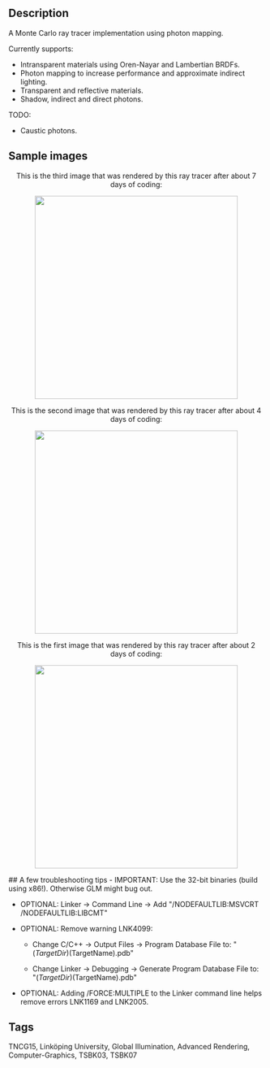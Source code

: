 ## Description
A Monte Carlo ray tracer implementation using photon mapping. 

Currently supports:
- Intransparent materials using Oren-Nayar and Lambertian BRDFs.
- Photon mapping to increase performance and approximate indirect lighting.
- Transparent and reflective materials.
- Shadow, indirect and direct photons.

TODO: 
- Caustic photons.

## Sample images
<p align="center">
This is the third image that was rendered by this ray tracer after about 7 days of coding:
</p>
<p align="center">
<img src="https://github.com/Friduric/raytracer/blob/master/first_refraction_test.png" width="400" height="400">
</p>
<p align="center">
This is the second image that was rendered by this ray tracer after about 4 days of coding:
</p>
<p align="center">
<img src="https://github.com/Friduric/raytracer/blob/master/second_lambertian_test.png" width="400" height="400">
</p>
<p align="center">
This is the first image that was rendered by this ray tracer after about 2 days of coding: 
</p>
<p align="center">
<img src="https://github.com/Friduric/raytracer/blob/master/first_lambertian_test.png" width="400" height="400">
</p>
## A few troubleshooting tips
- IMPORTANT: Use the 32-bit binaries (build using x86!). Otherwise GLM might bug out.

- OPTIONAL: Linker -> Command Line -> Add "/NODEFAULTLIB:MSVCRT /NODEFAULTLIB:LIBCMT"

- OPTIONAL: Remove warning LNK4099:

  - Change C/C++ -> Output Files -> Program Database File to: "$(TargetDir)$(TargetName).pdb"

  - Change Linker -> Debugging -> Generate Program Database File to: "$(TargetDir)$(TargetName).pdb"

- OPTIONAL: Adding /FORCE:MULTIPLE to the Linker command line helps remove errors LNK1169 and LNK2005.

## Tags
TNCG15, Linköping University, Global Illumination, Advanced Rendering, Computer-Graphics, TSBK03, TSBK07
